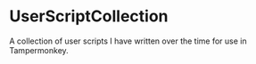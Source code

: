 # UserScriptCollection
A collection of user scripts I have written over the time for use in Tampermonkey.
